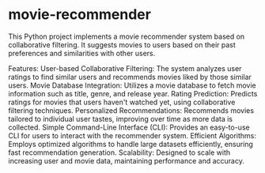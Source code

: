 # movie-recommender
This Python project implements a movie recommender system based on collaborative filtering. It suggests movies to users based on their past preferences and similarities with other users.

Features:
User-based Collaborative Filtering: The system analyzes user ratings to find similar users and recommends movies liked by those similar users.
Movie Database Integration: Utilizes a movie database to fetch movie information such as title, genre, and release year.
Rating Prediction: Predicts ratings for movies that users haven't watched yet, using collaborative filtering techniques.
Personalized Recommendations: Recommends movies tailored to individual user tastes, improving over time as more data is collected.
Simple Command-Line Interface (CLI): Provides an easy-to-use CLI for users to interact with the recommender system.
Efficient Algorithms: Employs optimized algorithms to handle large datasets efficiently, ensuring fast recommendation generation.
Scalability: Designed to scale with increasing user and movie data, maintaining performance and accuracy.

